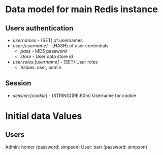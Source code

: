 # Data model for main Redis instance

## Users authentication
- *usernames* - (SET) of usernames
- *user:[username]* - (HASH) of user credentials
  - *pass* - MD5 password
  - *store* - User data store id
- *user.roles:[username]* - (SET) User roles
  - Values: user, admin

## Session
- *session:[cookie]* - (STRING)(RE:60m) Username for cookie

# Initial data Values

## Users

Admin: homer (password: simpson)
User: bart (password: simpson)

